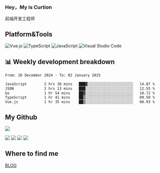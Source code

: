 ### Hey，My is Curtion
前端开发工程师
## Platform&Tools

![Vue.js](https://img.shields.io/badge/-Vue.js-4FC08D?style=flat-square&logo=Vue.js&logoColor=white)
![TypeScript](https://img.shields.io/badge/-TypeScript-007ACC?style=flat-square&logo=typescript&logoColor=white)
![JavaScript](https://img.shields.io/badge/-JavaScript-F7DF1E?style=flat-square&logo=javascript&logoColor=black)
![Visual Studio Code](https://img.shields.io/badge/-VSCode-007ACC?style=flat-square&logo=Visual-Studio-Code&logoColor=white)

## 📊 Weekly development breakdown

<!--START_SECTION:waka-->

```txt
From: 26 December 2024 - To: 02 January 2025

JavaScript        2 hrs 38 mins   ███▓░░░░░░░░░░░░░░░░░░░░░   14.87 %
JSON              2 hrs 13 mins   ███░░░░░░░░░░░░░░░░░░░░░░   12.55 %
Go                1 hr 54 mins    ██▓░░░░░░░░░░░░░░░░░░░░░░   10.72 %
TypeScript        1 hr 41 mins    ██▒░░░░░░░░░░░░░░░░░░░░░░   09.50 %
Vue.js            1 hr 35 mins    ██▒░░░░░░░░░░░░░░░░░░░░░░   08.93 %
```

<!--END_SECTION:waka-->

## My Github

![](http://github-profile-summary-cards.vercel.app/api/cards/profile-details?username=curtion&theme=nord_bright)

![](http://github-profile-summary-cards.vercel.app/api/cards/stats?username=curtion&theme=nord_bright)
![](http://github-profile-summary-cards.vercel.app/api/cards/productive-time?username=curtion&theme=nord_bright&utcOffset=8)
![](http://github-profile-summary-cards.vercel.app/api/cards/repos-per-language?username=curtion&theme=nord_bright)
![](http://github-profile-summary-cards.vercel.app/api/cards/most-commit-language?username=curtion&theme=nord_bright)

## Where to find me

[BLOG](https://blog.3gxk.net)
